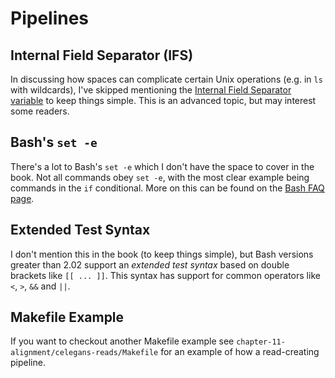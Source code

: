 # Pipelines

## Internal Field Separator (IFS)

In discussing how spaces can complicate certain Unix operations (e.g. in `ls`
with wildcards), I've skipped mentioning the [Internal Field Separator
variable](http://en.wikipedia.org/wiki/Internal_field_separator) to keep things
simple. This is an advanced topic, but may interest some readers.

## Bash's `set -e`

There's a lot to Bash's `set -e` which I don't have the space to cover in the
book. Not all commands obey `set -e`, with the most clear example being
commands in the `if` conditional. More on this can be found on the [Bash FAQ
page](http://mywiki.wooledge.org/BashFAQ/105).

## Extended Test Syntax

I don't mention this in the book (to keep things simple), but Bash versions
greater than 2.02 support an *extended test syntax* based on double brackets
like `[[ ... ]]`. This syntax has support for common operators like `<`, `>`,
`&&` and `||`.

## Makefile Example

If you want to checkout another Makefile example see
`chapter-11-alignment/celegans-reads/Makefile` for an example of how a
read-creating pipeline.
